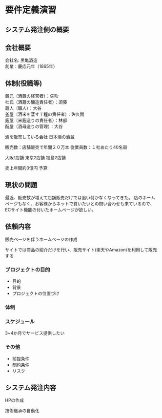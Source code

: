 # 要件定義演習

## システム発注側の概要

## 会社概要

会社名: 黒亀酒造  
創業：慶応元年（1865年）

## 体制(役職等)

蔵元（酒蔵の経営者）：矢吹  
杜氏（酒蔵の醸造責任者）：須藤  
蔵人（職人）：大谷  
釜屋（酒米を蒸す工程の責任者）：佐久間  
麹屋（米麹造りの責任者）：林部  
酛屋（酒母造りの管理）：大谷  

酒を販売している会社
日本酒の酒蔵

販売数：店舗販売で年間２０万本
従業員数：１社あたり40名弱

大阪1店舗
東京2店舗
福島2店舗

売上年間約3億円
予算:

## 現状の問題

最近、販売数が増えて店舗販売だけでは追い付かなくなってきた。
店のホームページもなく、お客様からネットで買いたいとの問い合わせも来ているので、ECサイト機能の付いたホームページが欲しい。

## 依頼内容

販売ページを伴うホームページの作成

サイトでは商品の紹介だけを行い、販売サイト(楽天やAmazon)を利用して販売する

### プロジェクトの目的

* 目的
* 背景
* プロジェクトの位置づけ

### 体制

### スケジュール

3~4か月でサービス提供したい

### その他

* 前提条件
* 制約条件
* リスク

## システム発注内容

HPの作成

技術継承の自動化

